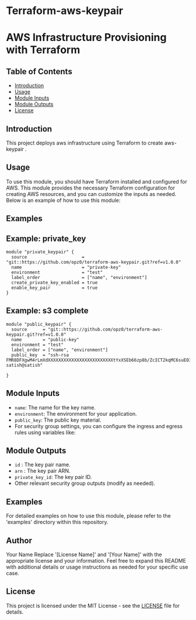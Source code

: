 # Terraform-aws-keypair

# AWS Infrastructure Provisioning with Terraform

## Table of Contents
- [Introduction](#introduction)
- [Usage](#usage)
- [Module Inputs](#module-inputs)
- [Module Outputs](#module-outputs)
- [License](#license)

## Introduction
This project deploys aws infrastructure using Terraform to create aws-keypair .
## Usage
To use this module, you should have Terraform installed and configured for AWS. This module provides the necessary Terraform configuration for creating AWS resources, and you can customize the inputs as needed. Below is an example of how to use this module:
## Examples

## Example: private_key

```hcl
module "private_keypair" {
  source                     = "git::https://github.com/opz0/terraform-aws-keypair.git?ref=v1.0.0"
  name                       = "private-key"
  environment                = "test"
  label_order                = ["name", "environment"]
  create_private_key_enabled = true
  enable_key_pair            = true
}
```

## Example: s3 complete
```hcl
module "public_keypair" {
  source      = "git::https://github.com/opz0/terraform-aws-keypair.git?ref=v1.0.0"
  name        = "public-key"
  environment = "test"
  label_order = ["name", "environment"]
  public_key  = "ssh-rsa FMR8DFXgwM4rLmXdXXXXXXXXXXXXXXXXXXXXXXXXXtYxXSEb66zp8b/ZcICT2kqMC6suEO3U7IG8wasXCoxOyJ5lqBi8xrmQKBgTZKk6EvO9SSpSishpAP2hafnIuP29RqipraT9UvNeMSbM3/OTjV9I2/KHd/YfSzrUQbnQ6zTgNawyZ8CaRo/Intot3HgU/5PsOKPcTlarb0sFXuWDhdcE+/8TPsjFTPOzMFBDr+H11Oq+cxMoQ/YMXLo/KmokM/km/NfLvEvscuDFzA7JLURiaV33MoQxxIfaTwvrQZ9UJ4gdzd4WhF1sVNB3MP7z07I8pBepJVwca1fTWI9hvn6xK3a6nfD6p8gKiP5xlINMZX7Oi9tmhFuv4vxkYiGZvAI12va9InJFZUQEHmJaIr4g7Faczl5oFK6TYc1FRut9ve4v0JKbz7Od3Uwyqd6rSeHxm/obp1E= satish@satish"

}
```

## Module Inputs
- `name`: The name for the key name.
- `environment`: The environment for your application.
- `public_key`:  The public key material.
- For security group settings, you can configure the ingress and egress rules using variables like:

## Module Outputs
- `id` : The key pair name.
- `arn` :  The key pair ARN.
- `private_key_id`:  The key pair ID.
- Other relevant security group outputs (modify as needed).

## Examples
For detailed examples on how to use this module, please refer to the 'examples' directory within this repository.

## Author
Your Name Replace '[License Name]' and '[Your Name]' with the appropriate license and your information. Feel free to expand this README with additional details or usage instructions as needed for your specific use case.

## License
This project is licensed under the MIT License - see the [LICENSE](https://github.com/opz0/terraform-aws-keypair/blob/master/LICENSE) file for details.
